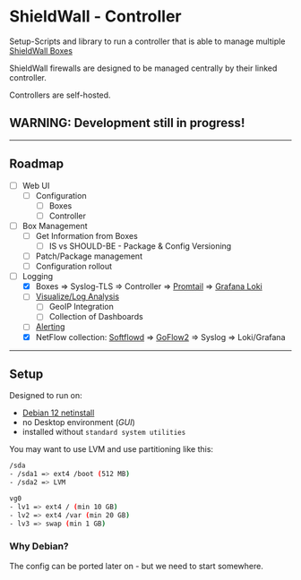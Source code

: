 # ShieldWall - Controller

Setup-Scripts and library to run a controller that is able to manage multiple [ShieldWall Boxes](https://github.com/shield-wall-net/box)

ShieldWall firewalls are designed to be managed centrally by their linked controller.

Controllers are self-hosted.

## WARNING: Development still in progress!

----

## Roadmap

- [ ] Web UI
  - [ ] Configuration
    - [ ] Boxes
    - [ ] Controller
- [ ] Box Management
  - [ ] Get Information from Boxes
    - [ ] IS vs SHOULD-BE - Package & Config Versioning
  - [ ] Patch/Package management
  - [ ] Configuration rollout
- [ ] Logging
  - [x] Boxes => Syslog-TLS => Controller => [Promtail](https://grafana.com/docs/loki/latest/send-data/promtail/) => [Grafana Loki](https://grafana.com/docs/loki/latest/get-started/overview)
  - [ ] [Visualize/Log Analysis](https://grafana.com/docs/loki/latest/visualize/grafana/)
    - [ ] GeoIP Integration
    - [ ] Collection of Dashboards
  - [ ] [Alerting](https://grafana.com/docs/loki/latest/alert/)
  - [x] NetFlow collection: [Softflowd](https://github.com/irino/softflowd) => [GoFlow2](https://github.com/netsampler/goflow2) => Syslog => Loki/Grafana

----

## Setup

Designed to run on:
* [Debian 12 netinstall](https://www.debian.org/CD/netinst/)
* no Desktop environment (*GUI*)
* installed without `standard system utilities`

You may want to use LVM and use partitioning like this:

```bash
/sda
- /sda1 => ext4 /boot (512 MB)
- /sda2 => LVM

vg0
- lv1 => ext4 / (min 10 GB)
- lv2 => ext4 /var (min 20 GB)
- lv3 => swap (min 1 GB)
```

### Why Debian?

The config can be ported later on - but we need to start somewhere.
